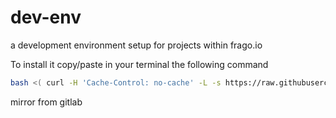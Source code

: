 # dev-env
a development environment setup for projects within frago.io

To install it copy/paste in your terminal the following command
```bash
bash <( curl -H 'Cache-Control: no-cache' -L -s https://raw.githubusercontent.com/frago-io/frio/main/bootstrap.sh )
```

mirror from gitlab
